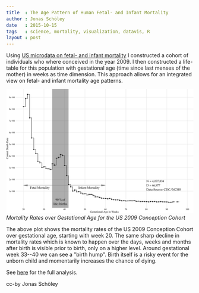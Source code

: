 ```yaml
---
title  : The Age Pattern of Human Fetal- and Infant Mortality
author : Jonas Schöley
date   : 2015-10-15
tags   : science, mortality, visualization, datavis, R
layout : post
---
```


Using [US microdata on fetal- and infant mortality](ftp://ftp.cdc.gov/pub/Health_Statistics/NCHS/Datasets/DVS/) I constructed a cohort of individuals who where conceived in the year 2009. I then constructed a life-table for this population with gestational age (time since last menses of the mother) in weeks as time dimension. This approach allows for an integrated view on fetal- and infant mortality age patterns.

![](/assets/2015-10-15-the_age_pattern_of_human_fetal_and_infant_mortality/us2009_conception_cohort_gestational_age_mortality_pattern.png)
*Mortality Rates over Gestational Age for the US 2009 Conception Cohort*

The above plot shows the mortality rates of the US 2009 Conception Cohort over gestational age, starting with week 20. The same sharp decline in mortality rates which is known to happen over the days, weeks and months after birth is visible prior to birth, only on a higher level. Around gestational week 33--40 we can see a "birth hump". Birth itself is a risky event for the unborn child and momentarily increases the chance of dying.

See [here](https://github.com/jschoeley/fimort-agepat/tree/7dd737c44d7abc41285d09c6f0a1d177c93f19d9) for the full analysis.

cc-by Jonas Schöley